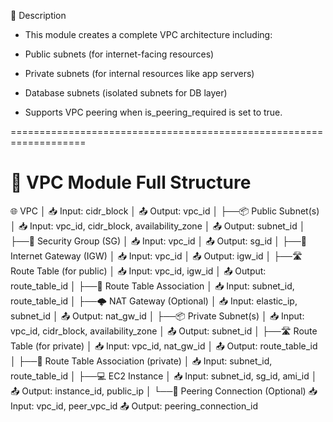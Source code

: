 📌 Description
* This module creates a complete VPC architecture including:

* Public subnets (for internet-facing resources)

* Private subnets (for internal resources like app servers)

* Database subnets (isolated subnets for DB layer)

* Supports VPC peering when is_peering_required is set to true.

===================================================================

# 🔧 VPC Module Full Structure

🌐 VPC
│  📥 Input: cidr_block
│  📤 Output: vpc_id
│
├──📦 Public Subnet(s)
│    📥 Input: vpc_id, cidr_block, availability_zone
│    📤 Output: subnet_id
│
├──🔐 Security Group (SG)
│    📥 Input: vpc_id
│    📤 Output: sg_id
│
├──🚪 Internet Gateway (IGW)
│    📥 Input: vpc_id
│    📤 Output: igw_id
│
├──🛣️ Route Table (for public)
│    📥 Input: vpc_id, igw_id
│    📤 Output: route_table_id
│
├──🔁 Route Table Association
│    📥 Input: subnet_id, route_table_id
│
├──🌩️ NAT Gateway (Optional)
│    📥 Input: elastic_ip, subnet_id
│    📤 Output: nat_gw_id
│
├──📦 Private Subnet(s)
│    📥 Input: vpc_id, cidr_block, availability_zone
│    📤 Output: subnet_id
│
├──🛣️ Route Table (for private)
│    📥 Input: vpc_id, nat_gw_id
│    📤 Output: route_table_id
│
├──🔁 Route Table Association (private)
│    📥 Input: subnet_id, route_table_id
│
├──💻 EC2 Instance
│    📥 Input: subnet_id, sg_id, ami_id
│    📤 Output: instance_id, public_ip
│
└──🔗 Peering Connection (Optional)
     📥 Input: vpc_id, peer_vpc_id
     📤 Output: peering_connection_id
